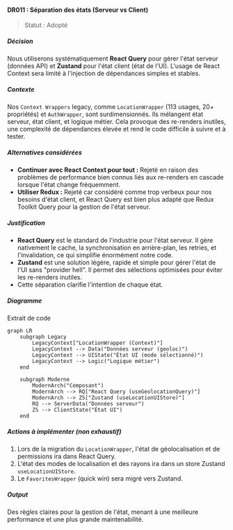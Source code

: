 #### DR011 : Séparation des états (Serveur vs Client)



> Statut : Adopté



##### Décision



Nous utiliserons systématiquement **React Query** pour gérer l'état serveur (données API) et **Zustand** pour l'état client (état de l'UI). L'usage de React Context sera limité à l'injection de dépendances simples et stables.



##### Contexte



Nos `Context Wrappers` legacy, comme `LocationWrapper` (113 usages, 20+ propriétés) et `AuthWrapper`, sont surdimensionnés. Ils mélangent état serveur, état client, et logique métier. Cela provoque des re-renders inutiles, une complexité de dépendances élevée et rend le code difficile à suivre et à tester.



##### Alternatives considérées



- **Continuer avec React Context pour tout :** Rejeté en raison des problèmes de performance bien connus liés aux re-renders en cascade lorsque l'état change fréquemment.
- **Utiliser Redux :** Rejeté car considéré comme trop verbeux pour nos besoins d'état client, et React Query est bien plus adapté que Redux Toolkit Query pour la gestion de l'état serveur.



##### Justification



- **React Query** est le standard de l'industrie pour l'état serveur. Il gère nativement le cache, la synchronisation en arrière-plan, les retries, et l'invalidation, ce qui simplifie énormément notre code.
- **Zustand** est une solution légère, rapide et simple pour gérer l'état de l'UI sans "provider hell". Il permet des sélections optimisées pour éviter les re-renders inutiles.
- Cette séparation clarifie l'intention de chaque état.



##### Diagramme



Extrait de code

```mermaid
graph LR
    subgraph Legacy
        LegacyContext["LocationWrapper (Context)"]
        LegacyContext --> Data("Données serveur (geoloc)")
        LegacyContext --> UIState("État UI (mode sélectionné)")
        LegacyContext --> Logic("Logique métier")
    end

    subgraph Moderne
        ModernArch("Composant")
        ModernArch --> RQ["React Query (useGeolocationQuery)"]
        ModernArch --> ZS["Zustand (useLocationUIStore)"]
        RQ --> ServerData("Données serveur")
        ZS --> ClientState("État UI")
    end
```



##### Actions à implémenter (non exhaustif)



1. Lors de la migration du `LocationWrapper`, l'état de géolocalisation et de permissions ira dans React Query.
2. L'état des modes de localisation et des rayons ira dans un store Zustand `useLocationUIStore`.
3. Le `FavoritesWrapper` (quick win) sera migré vers Zustand.



##### Output



Des règles claires pour la gestion de l'état, menant à une meilleure performance et une plus grande maintenabilité.